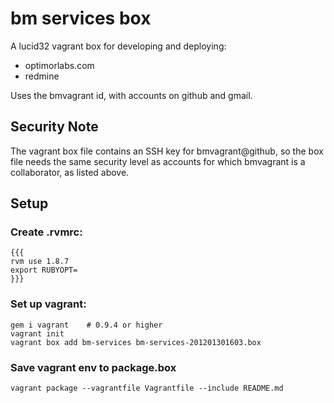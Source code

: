 # bm services box

A lucid32 vagrant box for developing and deploying:

 * optimorlabs.com
 * redmine

Uses the bmvagrant id, with accounts on github and gmail.

## Security Note

The vagrant box file contains an SSH key for bmvagrant@github, so the box file
needs the same security level as accounts for which bmvagrant is a collaborator,
as listed above.

## Setup

### Create .rvmrc:

    {{{
    rvm use 1.8.7
    export RUBYOPT=
    }}}

### Set up vagrant:

    gem i vagrant    # 0.9.4 or higher
    vagrant init
    vagrant box add bm-services bm-services-201201301603.box

### Save vagrant env to package.box

    vagrant package --vagrantfile Vagrantfile --include README.md

